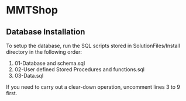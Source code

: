 # MMTShop

## Database Installation

To setup the database, run the SQL scripts stored in SolutionFiles/Install 
directory in the following order:

1. 01-Database and schema.sql
2. 02-User defined Stored Procedures and functions.sql
3. 03-Data.sql

If you need to carry out a clear-down operation, uncomment lines 3 to 9 first.